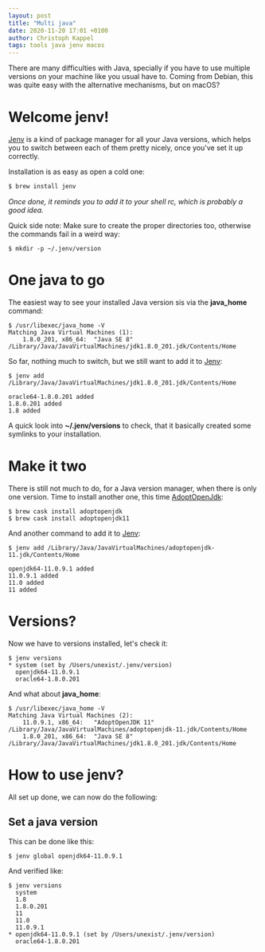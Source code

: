 ```yaml
---
layout: post
title: "Multi java"
date: 2020-11-20 17:01 +0100
author: Christoph Kappel
tags: tools java jenv macos
---
```

There are many difficulties with Java, specially if you have to use multiple versions on
your machine like you usual have to. Coming from Debian, this was quite easy with the
alternative mechanisms, but on macOS?

# Welcome jenv!

[Jenv](https://www.jenv.be/) is a kind of package manager for all your Java versions, which helps you to switch
between each of them pretty nicely, once you've set it up correctly.

Installation is as easy as open a cold one:

```Bash
$ brew install jenv
```

*Once done, it reminds you to add it to your shell rc, which is probably a good idea.*

Quick side note: Make sure to create the proper directories too, otherwise the commands fail
in a weird way:

```console
$ mkdir -p ~/.jenv/version
```

# One java to go

The easiest way to see your installed Java version sis via the **java_home** command:

```console
$ /usr/libexec/java_home -V
Matching Java Virtual Machines (1):
    1.8.0_201, x86_64:	"Java SE 8"	/Library/Java/JavaVirtualMachines/jdk1.8.0_201.jdk/Contents/Home
```

So far, nothing much to switch, but we still want to add it to [Jenv](https://www.jenv.be/):

```console
$ jenv add /Library/Java/JavaVirtualMachines/jdk1.8.0_201.jdk/Contents/Home

oracle64-1.8.0.201 added
1.8.0.201 added
1.8 added
```

A quick look into **~/.jenv/versions** to check, that it basically created some symlinks to your
installation.

# Make it two

There is still not much to do, for a Java version manager, when there is only one version. Time
to install another one, this time [AdoptOpenJdk](https://adoptopenjdk.net/):

```console
$ brew cask install adoptopenjdk
$ brew cask install adoptopenjdk11
```

And another command to add it to [Jenv](https://www.jenv.be/):

```console
$ jenv add /Library/Java/JavaVirtualMachines/adoptopenjdk-11.jdk/Contents/Home

openjdk64-11.0.9.1 added
11.0.9.1 added
11.0 added
11 added
```

# Versions?

Now we have to versions installed, let's check it:

```console
$ jenv versions
* system (set by /Users/unexist/.jenv/version)
  openjdk64-11.0.9.1
  oracle64-1.8.0.201
```

And what about **java_home**:

```console
$ /usr/libexec/java_home -V
Matching Java Virtual Machines (2):
    11.0.9.1, x86_64:	"AdoptOpenJDK 11"	/Library/Java/JavaVirtualMachines/adoptopenjdk-11.jdk/Contents/Home
    1.8.0_201, x86_64:	"Java SE 8"	/Library/Java/JavaVirtualMachines/jdk1.8.0_201.jdk/Contents/Home
```

# How to use jenv?

All set up done, we can now do the following:

## Set a java version

This can be done like this:

```console
$ jenv global openjdk64-11.0.9.1
```

And verified like:

```console
$ jenv versions
  system
  1.8
  1.8.0.201
  11
  11.0
  11.0.9.1
* openjdk64-11.0.9.1 (set by /Users/unexist/.jenv/version)
  oracle64-1.8.0.201
```
